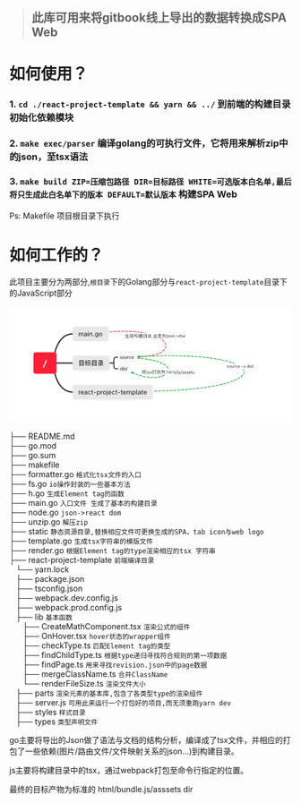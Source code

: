 >##  此库可用来将gitbook线上导出的数据转换成SPA Web

# 如何使用？

### 1. `cd ./react-project-template && yarn && ../` 到前端的构建目录初始化依赖模块  

### 2. `make exec/parser` 编译golang的可执行文件，它将用来解析zip中的json，至tsx语法  

### 3. `make build ZIP=压缩包路径 DIR=目标路径 WHITE=可选版本白名单,最后将只生成此白名单下的版本 DEFAULT=默认版本` 构建SPA Web  

Ps: Makefile 项目根目录下执行

# 如何工作的？
此项目主要分为两部分,`根目录`下的Golang部分与`react-project-template`目录下的JavaScript部分  

![introduce](./introduce.png "introduce")


├── README.md  
├── go.mod  
├── go.sum  
├── makefile  
├── formatter.go `格式化tsx文件的入口`  
├── fs.go  `io操作封装的一些基本方法`  
├── h.go  `生成Element tag的函数`  
├── main.go  `入口文件 生成了基本的构建目录`  
├── node.go  `json->react dom`  
├── unzip.go  `解压zip`  
├── static  `静态资源目录,替换相应文件可更换生成的SPA，tab icon与web logo`  
├── template.go  `生成tsx字符串的模版文件`  
├── render.go  `根据Element tag的type渲染相应的tsx 字符串`  
├── react-project-template  `前端编译目录`   
    └── yarn.lock  
    ├── package.json  
    ├── tsconfig.json  
    ├── webpack.dev.config.js  
    ├── webpack.prod.config.js  
    ├── lib  `基本函数`  
        ├── CreateMathComponent.tsx  `渲染公式的组件`  
        ├── OnHover.tsx  `hover状态的wrapper组件`  
        ├── checkType.ts  `匹配Element tag的类型`  
        ├── findChildType.ts  `根据type递归寻找符合规则的第一项数据`  
        ├── findPage.ts  `用来寻找revision.json中的page数据`  
        ├── mergeClassName.ts  `合并ClassName`  
        └── renderFileSize.ts  `渲染文件大小`  
    ├── parts  `渲染元素的基本库,包含了各类型type的渲染组件`  
    ├── server.js  `可用此来运行一个打包好的项目,而无须重跑yarn dev`  
    ├── styles  `样式目录`  
    ├── types  `类型声明文件`  

go主要将导出的Json做了语法与文档的结构分析，编译成了tsx文件，并相应的打包了一些依赖(图片/路由文件/文件映射关系的json...)到构建目录。      

js主要将构建目录中的tsx，通过webpack打包至命令行指定的位置。  

最终的目标产物为标准的 html/bundle.js/asssets dir

